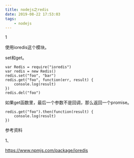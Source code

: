 ```yaml
---
title: nodejs之redis
date: 2019-08-22 17:53:03
tags:
	- nodejs
---
```


1

使用ioredis这个模块。

set和get。

```
var Redis = require("ioredis")
var redis = new Redis()
redis.set("foo", "bar")
redis.get("foo", function(err, result) {
    console.log(result)
})
redis.del("foo")
```

如果get函数里，最后一个参数不是回调，那么返回一个promise。

```
redis.get("foo").then(function(result) {
    console.log(result)
})
```



参考资料

1、

https://www.npmjs.com/package/ioredis